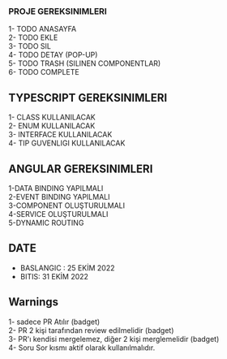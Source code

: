 ### PROJE GEREKSINIMLERI
 1- TODO ANASAYFA <br>
 2- TODO EKLE <br>
 3- TODO SIL <br>
 4- TODO DETAY (POP-UP) <br>
 5- TODO TRASH (SILINEN COMPONENTLAR) <br>
 6- TODO COMPLETE <br>

## TYPESCRIPT GEREKSINIMLERI
 1- CLASS KULLANILACAK <br>
 2- ENUM KULLANILACAK <br>
 3- INTERFACE KULLANILACAK <br>
 4- TIP GUVENLIGI KULLANILACAK <br>
 
## ANGULAR GEREKSINIMLERI
 1-DATA BINDING YAPILMALI <br>
 2-EVENT BINDING YAPILMALI <br>
 3-COMPONENT OLUŞTURULMALI <br>
 4-SERVICE OLUŞTURULMALI <br>
 5-DYNAMIC ROUTING <br>
 
 
## DATE
 - BASLANGIC : 25 EKİM 2022 <br>
 - BITIS: 31 EKİM 2022 <br>
 
 
## Warnings
 1- sadece PR Atılır (badget) <br>
 2- PR 2 kişi tarafından review edilmelidir (badget) <br>
 3- PR'ı kendisi mergelemez, diğer 2 kişi merglemelidir (badget) <br>
 4- Soru Sor kısmı aktif olarak kullanılmalıdır. <br>
